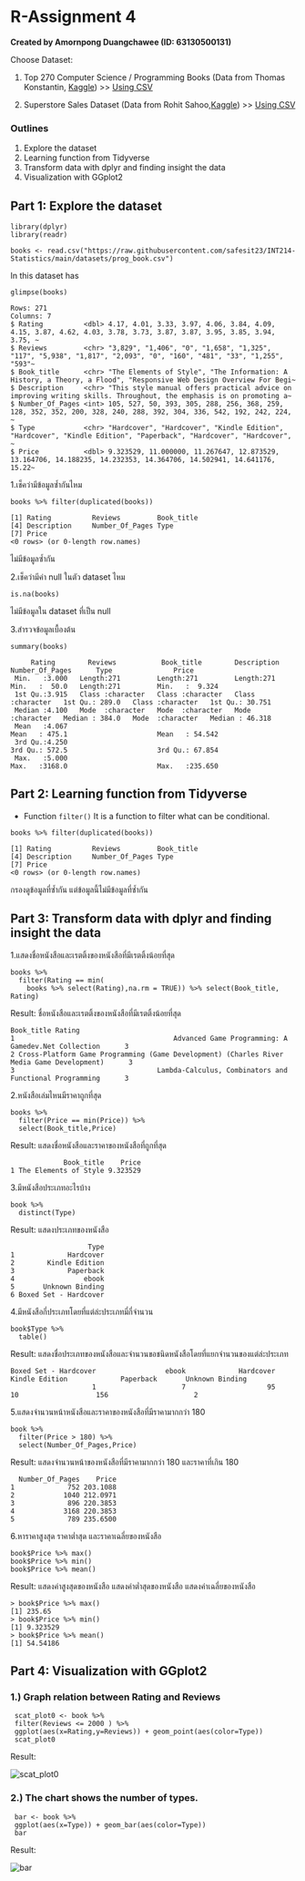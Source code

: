 # R-Assignment 4

**Created by Amornpong Duangchawee (ID: 63130500131)**

Choose Dataset:
1. Top 270 Computer Science / Programming Books (Data from Thomas Konstantin, [Kaggle](https://www.kaggle.com/thomaskonstantin/top-270-rated-computer-science-programing-books)) >> [Using CSV](https://raw.githubusercontent.com/safesit23/INT214-Statistics/main/datasets/prog_book.csv)

2. Superstore Sales Dataset (Data from Rohit Sahoo,[Kaggle](https://www.kaggle.com/rohitsahoo/sales-forecasting)) >> [Using CSV](https://raw.githubusercontent.com/safesit23/INT214-Statistics/main/datasets/superstore_sales.csv)


### Outlines
1. Explore the dataset
2. Learning function from Tidyverse
3. Transform data with dplyr and finding insight the data
4. Visualization with GGplot2

## Part 1: Explore the dataset

```
library(dplyr)
library(readr)

books <- read.csv("https://raw.githubusercontent.com/safesit23/INT214-Statistics/main/datasets/prog_book.csv")
```
In this dataset has
```
glimpse(books)
```
```
Rows: 271
Columns: 7
$ Rating          <dbl> 4.17, 4.01, 3.33, 3.97, 4.06, 3.84, 4.09, 4.15, 3.87, 4.62, 4.03, 3.78, 3.73, 3.87, 3.87, 3.95, 3.85, 3.94, 3.75, ~
$ Reviews         <chr> "3,829", "1,406", "0", "1,658", "1,325", "117", "5,938", "1,817", "2,093", "0", "160", "481", "33", "1,255", "593"~
$ Book_title      <chr> "The Elements of Style", "The Information: A History, a Theory, a Flood", "Responsive Web Design Overview For Begi~
$ Description     <chr> "This style manual offers practical advice on improving writing skills. Throughout, the emphasis is on promoting a~
$ Number_Of_Pages <int> 105, 527, 50, 393, 305, 288, 256, 368, 259, 128, 352, 352, 200, 328, 240, 288, 392, 304, 336, 542, 192, 242, 224, ~
$ Type            <chr> "Hardcover", "Hardcover", "Kindle Edition", "Hardcover", "Kindle Edition", "Paperback", "Hardcover", "Hardcover", ~
$ Price           <dbl> 9.323529, 11.000000, 11.267647, 12.873529, 13.164706, 14.188235, 14.232353, 14.364706, 14.502941, 14.641176, 15.22~
```
1.เช็คว่ามีข้อมูลซ้ำกันไหม
```
books %>% filter(duplicated(books))
```
```
[1] Rating          Reviews         Book_title     
[4] Description     Number_Of_Pages Type           
[7] Price 
<0 rows> (or 0-length row.names)
```
ไม่มีข้อมูลซ้ำกัน

2.เช็คว่ามีค่า null ในตัว dataset ไหม
```
is.na(books)
```
ไม่มีข้อมูลใน dataset ที่เป็น null

3.สำรวจข้อมูลเบื้องต้น

```
summary(books)
```

```
     Rating        Reviews           Book_title        Description        Number_Of_Pages      Type               Price        
 Min.   :3.000   Length:271         Length:271         Length:271         Min.   :  50.0   Length:271         Min.   :  9.324  
 1st Qu.:3.915   Class :character   Class :character   Class :character   1st Qu.: 289.0   Class :character   1st Qu.: 30.751  
 Median :4.100   Mode  :character   Mode  :character   Mode  :character   Median : 384.0   Mode  :character   Median : 46.318  
 Mean   :4.067                                                            Mean   : 475.1                      Mean   : 54.542  
 3rd Qu.:4.250                                                            3rd Qu.: 572.5                      3rd Qu.: 67.854  
 Max.   :5.000                                                            Max.   :3168.0                      Max.   :235.650  
 ```

## Part 2: Learning function from Tidyverse

- Function `filter()` It is a function to filter what can be conditional.

```
books %>% filter(duplicated(books))
```

```
[1] Rating          Reviews         Book_title     
[4] Description     Number_Of_Pages Type           
[7] Price 
<0 rows> (or 0-length row.names)
```
กรองดูข้อมูลที่ซ้ำกัน แต่ข้อมูลนี้ไม่มีข้อมูลที่ซ้ำกัน

## Part 3: Transform data with dplyr and finding insight the data

1.แสดงชื่อหนังสือและเรตติ้งของหนังสือที่มีเรตติ้งน้อยที่สุด

```
books %>% 
  filter(Rating == min(
    books %>% select(Rating),na.rm = TRUE)) %>% select(Book_title, Rating)
```

Result: ชื่อหนังสือและเรตติ้งของหนังสือที่มีเรตติ้งน้อยที่สุด

```
Book_title Rating
1                                       Advanced Game Programming: A Gamedev.Net Collection      3
2 Cross-Platform Game Programming (Game Development) (Charles River Media Game Development)      3
3                                   Lambda-Calculus, Combinators and Functional Programming      3

```
2.หนังสือเล่มไหนมีราคาถูกที่สุด

```
books %>% 
  filter(Price == min(Price)) %>% 
  select(Book_title,Price)
```

Result: แสดงชื่อหนังสือและราคาของหนังสือที่ถูกที่สุด

```
             Book_title    Price
1 The Elements of Style 9.323529
```

3.มีหนังสือประเภทอะไรบ้าง

```
book %>%
  distinct(Type)
```

Result: แสดงประเภทของหนังสือ

```
                   Type
1             Hardcover
2        Kindle Edition
3             Paperback
4                 ebook
5       Unknown Binding
6 Boxed Set - Hardcover
```

4.มีหนังสือกี่ประเภทโดยที่แต่ล่ะประเภทมี่กี่จำนวน

```
book$Type %>%
  table()
```

Result: แสดงชื่อประเภทของหนังสือและจำนวนขอชนิดหนังสือโดยที่แยกจำนวนของแต่ล่ะประเภท

```
Boxed Set - Hardcover                 ebook             Hardcover        Kindle Edition             Paperback       Unknown Binding 
                    1                     7                    95                    10                   156                     2 
```

5.แสดงจำนวนหน้าหนังสือและราคาของหนังสือที่มีราคามากกว่า 180 

```
book %>% 
  filter(Price > 180) %>%
  select(Number_Of_Pages,Price)
```

Result: แสดงจำนวนหน้าของหนังสือที่มีราคามากกว่า 180 และราคาที่เกิน 180

```
  Number_Of_Pages    Price
1             752 203.1088
2            1040 212.0971
3             896 220.3853
4            3168 220.3853
5             789 235.6500
```

6.หาราคาสูงสุด ราคาต่ำสุด และราคาเฉลี่ยของหนังสือ

```
book$Price %>% max()
book$Price %>% min()
book$Price %>% mean()
```

Result: แสดงค่าสูงสุดของหนังสือ
        แสดงค่าต่ำสุดของหนังสือ
        แสดงค่าเฉลี่ยของหนังสือ

```
> book$Price %>% max()
[1] 235.65
> book$Price %>% min()
[1] 9.323529
> book$Price %>% mean()
[1] 54.54186
```

## Part 4: Visualization with GGplot2
### 1.) Graph relation between Rating and Reviews

```
 scat_plot0 <- book %>% 
 filter(Reviews <= 2000 ) %>% 
 ggplot(aes(x=Rating,y=Reviews)) + geom_point(aes(color=Type))
 scat_plot0
```
Result:

![scat_plot0](scat_plot0.png)

### 2.) The chart shows the number of types.

```
 bar <- book %>% 
 ggplot(aes(x=Type)) + geom_bar(aes(color=Type))
 bar
```
Result:

![bar](bar.png)


